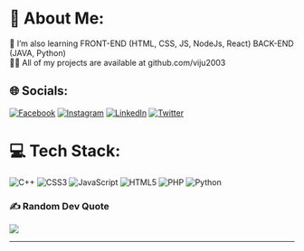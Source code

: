 # 💫 About Me:

🌱 I’m also learning FRONT-END (HTML, CSS, JS, NodeJs, React) BACK-END (JAVA, Python)<br>
👨‍💻 All of my projects are available at github.com/viju2003<br>

<!-- 🔭 I’m currently working on an ATM locator Application<br>💬 Ask me questions about HTML, CSS, JS, Wordpress.<br>⚡ Fun fact I am down to earth and entertaining
 -->
## 🌐 Socials:

[![Facebook](https://img.shields.io/badge/Facebook-%231877F2.svg?logo=Facebook&logoColor=white)](https://www.facebook.com/vijay.waghmare.925059) [![Instagram](https://img.shields.io/badge/Instagram-%23E4405F.svg?logo=Instagram&logoColor=white)](https://www.instagram.com/mr_viju_045/) [![LinkedIn](https://img.shields.io/badge/LinkedIn-%230077B5.svg?logo=linkedin&logoColor=white)](https://linkedin.com/in/vijay-waghmare-225077223/) [![Twitter](https://img.shields.io/badge/Twitter-%231DA1F2.svg?logo=Twitter&logoColor=white)](https://twitter.com/vijaybw321)

# 💻 Tech Stack:

![C++](https://img.shields.io/badge/c++-%2300599C.svg?style=for-the-badge&logo=c%2B%2B&logoColor=white) ![CSS3](https://img.shields.io/badge/css3-%231572B6.svg?style=for-the-badge&logo=css3&logoColor=white) ![JavaScript](https://img.shields.io/badge/javascript-%23323330.svg?style=for-the-badge&logo=javascript&logoColor=%23F7DF1E) ![HTML5](https://img.shields.io/badge/html5-%23E34F26.svg?style=for-the-badge&logo=html5&logoColor=white) ![PHP](https://img.shields.io/badge/php-%23777BB4.svg?style=for-the-badge&logo=php&logoColor=white) ![Python](https://img.shields.io/badge/python-3670A0?style=for-the-badge&logo=python&logoColor=ffdd54) <!-- ![Bootstrap](https://img.shields.io/badge/bootstrap-%23563D7C.svg?style=for-the-badge&logo=bootstrap&logoColor=white) ![Apache](https://img.shields.io/badge/apache-%23D42029.svg?style=for-the-badge&logo=apache&logoColor=white) ![Adobe Photoshop](https://img.shields.io/badge/adobephotoshop-%2331A8FF.svg?style=for-the-badge&logo=adobephotoshop&logoColor=white) ![Canva](https://img.shields.io/badge/Canva-%2300C4CC.svg?style=for-the-badge&logo=Canva&logoColor=white) -->

### ✍️ Random Dev Quote

![](https://quotes-github-readme.vercel.app/api?type=horizontal&theme=tokyonight)

---

<!-- [![](https://visitcount.itsvg.in/api?id=techvaness&icon=0&color=9)](https://visitcount.itsvg.in) -->

